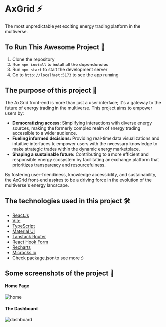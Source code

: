 # AxGrid ⚡

The most unpredictable yet exciting energy trading platform in the multiverse.

## To Run This Awesome Project 🚀

1. Clone the repository
2. Run `npm install` to install all the dependencies
3. Run `npm start` to start the development server
4. Go to `http://localhost:5173` to see the app running

## The purpose of this project 🎯

The AxGrid front-end is more than just a user interface; it's a gateway to the future of energy trading in the
multiverse. This project aims to empower users by:

- **Democratizing access:** Simplifying interactions with diverse energy sources, making the formerly complex realm of
  energy trading accessible to a wider audience.
- **Fueling informed decisions:** Providing real-time data visualizations and intuitive interfaces to empower users with the
  necessary knowledge to make strategic trades within the dynamic energy marketplace.
- **Shaping a sustainable future:** Contributing to a more efficient and responsible energy ecosystem by facilitating an
  exchange platform that prioritizes transparency and resourcefulness.

By fostering user-friendliness, knowledge accessibility, and sustainability, the AxGrid front-end aspires to be a
driving force in the evolution of the multiverse's energy landscape.

## The technologies used in this project 🛠️

- [ReactJs](https://reactjs.org/)
- [Vite](https://vitejs.dev/)
- [TypeScript](https://www.typescriptlang.org/)
- [Material UI](https://mui.com/)
- [Tanstack Router](https://tanstack.com/router/latest)
- [React Hook Form](https://react-hook-form.com/)
- [Recharts](https://recharts.org/)
- [Microcks.io](https://microcks.io/)
- Check package.json to see more :)

## Some screenshots of the project 📸

#### Home Page

![home](https://i.ibb.co/xjxRVQq/image.png)

#### The Dashboard

![dashboard](https://i.ibb.co/0Bh3y3W/image.png)